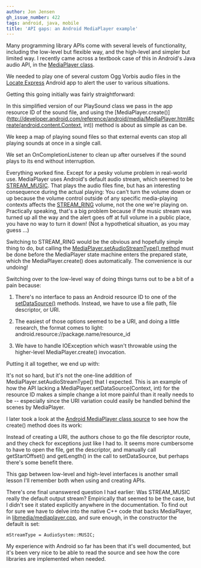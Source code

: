 ```yaml
---
author: Jon Jensen
gh_issue_number: 422
tags: android, java, mobile
title: 'API gaps: an Android MediaPlayer example'
---
```


Many programming library APIs come with several levels of functionality, including the low-level but flexible way, and the high-level and simpler but limited way. I recently came across a textbook case of this in Android's Java audio API, in the [MediaPlayer class](http://developer.android.com/reference/android/media/MediaPlayer.html).

We needed to play one of several custom Ogg Vorbis audio files in the [Locate Express](http://www.locateexpress.com/) Android app to alert the user to various situations.

Getting this going initially was fairly straightforward:

<script src="https://gist.github.com/850599.js?file=PlaySound.java"></script>

In this simplified version of our PlaySound class we pass in the app resource ID of the sound file, and using the [MediaPlayer.create()](http://developer.android.com/reference/android/media/MediaPlayer.html#create(android.content.Context, int)) method is about as simple as can be.

We keep a map of playing sound files so that external events can stop all playing sounds at once in a single call.

We set an OnCompletionListener to clean up after ourselves if the sound plays to its end without interruption.

Everything worked fine. Except for a pesky volume problem in real-world use. MediaPlayer uses Android's default audio stream, which seemed to be [STREAM_MUSIC](http://developer.android.com/reference/android/media/AudioManager.html#STREAM_MUSIC). That plays the audio files fine, but has an interesting consequence during the actual playing: You can't turn the volume down or up because the volume control outside of any specific media-playing contexts affects the [STREAM_RING](http://developer.android.com/reference/android/media/AudioManager.html#STREAM_RING) volume, not the one we're playing on. Practically speaking, that's a big problem because if the music stream was turned up all the way and the alert goes off at full volume in a public place, you have no way to turn it down! (Not a hypothetical situation, as you may guess ...)

Switching to STREAM_RING would be the obvious and hopefully simple thing to do, but calling the [MediaPlayer.setAudioStreamType() method](http://developer.android.com/reference/android/media/MediaPlayer.html#setAudioStreamType(int)) must be done before the MediaPlayer state machine enters the prepared state, which the MediaPlayer.create() does automatically. The convenience is our undoing!

Switching over to the low-level way of doing things turns out to be a bit of a pain because:

1. There's no interface to pass an Android resource ID to one of the [setDataSource()](http://developer.android.com/reference/android/media/MediaPlayer.html#setDataSource(java.lang.String)) methods. Instead, we have to use a file path, file descriptor, or URI.

1. The easiest of those options seemed to be a URI, and doing a little research, the format comes to light: android.resource://package.name/resource_id

1. We have to handle IOException which wasn't throwable using the higher-level MediaPlayer.create() invocation.

Putting it all together, we end up with:

<script src="https://gist.github.com/850599.js?file=PlaySound2.java"></script>

It's not so hard, but it's not the one-line addition of MediaPlayer.setAudioStreamType() that I expected. This is an example of how the API lacking a MediaPlayer.setDataSource(Context, int) for the resource ID makes a simple change a lot more painful than it really needs to be -- especially since the URI variation could easily be handled behind the scenes by MediaPlayer.

I later took a look at the [Android MediaPlayer class source](https://github.com/android/platform_frameworks_base/blob/gingerbread/media/java/android/media/MediaPlayer.java#L648) to see how the create() method does its work:

<script src="https://gist.github.com/850599.js?file=MediaPlayer-excerpt.java"></script>

Instead of creating a URI, the authors chose to go the file descriptor route, and they check for exceptions just like I had to. It seems more cumbersome to have to open the file, get the descriptor, and manually call getStartOffset() and getLength() in the call to setDataSource, but perhaps there's some benefit there.

This gap between low-level and high-level interfaces is another small lesson I'll remember both when using and creating APIs.

There's one final unanswered question I had earlier: Was STREAM_MUSIC really the default output stream? Empirically that seemed to be the case, but I didn't see it stated explicitly anywhere in the documentation. To find out for sure we have to delve into the native C++ code that backs MediaPlayer, in [libmedia/mediaplayer.cpp](https://github.com/android/platform_frameworks_base/blob/gingerbread/media/libmedia/mediaplayer.cpp#L48), and sure enough, in the constructor the default is set:

```nohighlight
mStreamType = AudioSystem::MUSIC;
```

My experience with Android so far has been that it's well documented, but it's been very nice to be able to read the source and see how the core libraries are implemented when needed.
